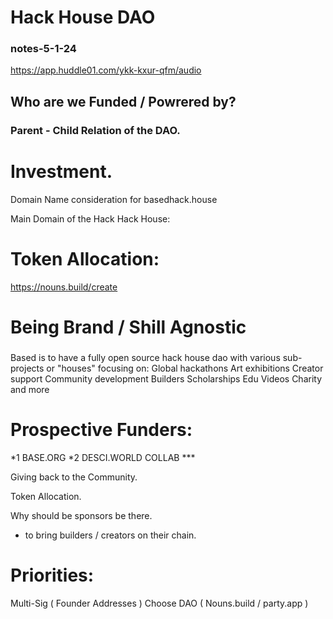 # Hack House DAO 

### notes-5-1-24

https://app.huddle01.com/ykk-kxur-qfm/audio

## Who are we Funded / Powrered by?

### Parent - Child Relation of the DAO.

# Investment. 

Domain Name consideration for basedhack.house

Main Domain of the Hack Hack House: 

# Token Allocation: 

https://nouns.build/create 

# Being Brand / Shill Agnostic 

### 

Based is to have a fully open source hack house dao with various sub-projects or "houses" focusing on:
Global hackathons
Art exhibitions
Creator support
Community development
Builders
Scholarships
Edu Videos
Charity and more

# Prospective Funders:
*1 BASE.ORG
*2 DESCI.WORLD COLLAB *** 


Giving back to the Community.

Token Allocation.

Why should be sponsors be there.

- to bring builders / creators on their chain.

# Priorities:
Multi-Sig ( Founder Addresses )
Choose DAO ( Nouns.build / party.app ) 

